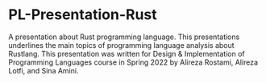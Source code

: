 # PL-Presentation-Rust
A presentation about Rust programming language.
This presentations underlines the main topics of programming language analysis about Rustlang.
This presentation was written for Design & Implementation of Programming Languages course in Spring 2022 by Alireza Rostami, Alireza Lotfi, and Sina Amini.
